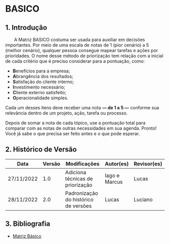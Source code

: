 # BASICO

## 1. Introdução
&emsp;&emsp;A Matriz BASICO costuma ser usada para auxiliar em decisões importantes. Por meio de uma escala de notas de 1 (pior cenário) a 5 (melhor cenário), qualquer pessoa consegue mapear tarefas e ações por prioridades. O nome desse método de priorização tem relação com a inicial de cada critério que é preciso considerar para a pontuação, como:

- **B**enefícios para a empresa;
- **A**brangência dos resultados;
- **S**atisfação do cliente interno;
- **I**nvestimento necessário;
- **C**liente externo satisfeito;
- **O**peracionalidade simples.

Cada um desses itens deve receber uma nota **— de 1 a 5 —** conforme sua relevância dentro de um projeto, ação, tarefa ou processo.

Depois de somar a nota de cada tópico, use a pontuação total para comparar com as notas de outras necessidades em sua agenda. Pronto! Você já sabe o que precisa ser feito antes e o que pode esperar.

## 2. Histórico de Versão

| Data       | Versão | Modificações                         | Autor(es)     | Revisor(es) |
| ---------- | ------ | ------------------------------------ | ------------- | ----------- |
| 27/11/2022 | 1.0    | Adiciona técnicas de priorização     | Iago e Marcus | Lucas       |
| 28/11/2022 | 2.0    | Padronização do histórico de versões | Lucas         | Luciano     |

## 3. Bibliografia
- [Matriz Básico](https://rockcontent.com/br/blog/matriz-basico/)

